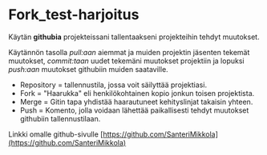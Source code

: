 # Fork_test-harjoitus

Käytän **githubia** projekteissani tallentaakseni projekteihin tehdyt muutokset.

Käytännön tasolla *pull:aan* aiemmat ja muiden projektin jäsenten tekemät muutokset, *commit:taan* uudet tekemäni muutokset projektiin ja lopuksi *push:aan* muutokset githubiin muiden saataville.


* Repository = tallennustila, jossa voit säilyttää projektiasi.
* Fork = "Haarukka" eli henkilökohtainen kopio jonkun toisen projektista.
* Merge = Gitin tapa yhdistää haarautuneet kehityslinjat takaisin yhteen.
* Push = Komento, jolla voidaan lähettää paikallisesti tehdyt muutokset githubiin tallennustilaan.

Linkki omalle github-sivulle [https://github.com/SanteriMikkola](https://github.com/SanteriMikkola)
